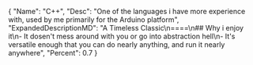 {
  "Name": "C++",
  "Desc": "One of the languages i have more experience with, used by me primarily for the Arduino platform",
  "ExpandedDescriptionMD": "A Timeless Classic\n====\n## Why i enjoy it\n- It dosen't mess around with you or go into abstraction hell\n- It's versatile enough that you can do nearly anything, and run it nearly anywhere",
  "Percent": 0.7
}